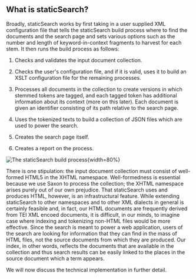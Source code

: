 ## What is staticSearch?

Broadly, staticSearch works by first taking in a user supplied XML configuration file that tells the staticSearch build process where to find the documents and the search page and sets various options such as the number and length of keyword-in-context fragments to harvest for each stem. It then runs the build process as follows:

1. Checks and validates the input document collection.

1. Checks the user's configuration file, and if it is valid, uses it to build an XSLT configuration file for the remaining processes.

1. Processes all documents in the collection to create versions in which stemmed tokens are tagged, and each tagged token has additional information about its context (more on this later). Each document is given an identifier consisting of its path relative to the search page.

1. Uses the tokenized texts to build a collection of JSON files which are used to power the search.

1. Creates the search page itself.

1. Creates a report on the process.

   

![The staticSearch build process](/Users/takeda/projects/Endings/articles/balisage_2022/images/staticSearch_process_01.svg "The staticSearch build Process"){width=80%}



There is one stipulation: the input document collection must consist of well-formed HTML5 in the XHTML namespace. Well-formedness is essential because we use Saxon to process the collection; the XHTML namespace arises purely out of our own prejudice. That staticSearch uses and produces HTML, however, is an infrastructural feature. While extending staticSearch to other namespaces and to other XML dialects in general is certainly feasible and, in fact, our HTML documents are frequently derived from TEI XML encoed documents, it is difficult, in our minds, to imagine case where indexing and tokenizing  non-HTML files would be more effective. Since the search is meant to power a web application, users of the search are looking for information that they can find in the mass of HTML files, not the source documents from which they are produced. Our index, in other words, reflects the documents that are available in the collection and thus search results can be easily linked to the places in the source document which a term appears.  

We will now discuss the technical implementation in further detail.  

